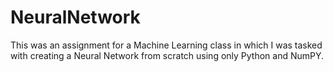 # NeuralNetwork
This was an assignment for a Machine Learning class in which I was tasked with creating a Neural Network from scratch using only Python and NumPY. 
